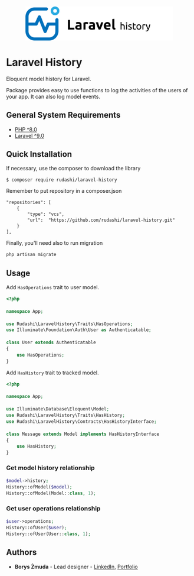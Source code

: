 <p style="text-align: center"><img src="./art/logo-mock.svg" width="400" alt=""></p>

Laravel History
================

Eloquent model history for Laravel.

Package provides easy to use functions to log the activities of the users of your app. It can also log model events.

## General System Requirements

- [PHP ^8.0](http://php.net/)
- [Laravel ^9.0](https://github.com/laravel/framework)

## Quick Installation

If necessary, use the composer to download the library

```
$ composer require rudashi/laravel-history
```

Remember to put repository in a composer.json

```
"repositories": [
    {
        "type": "vcs",
        "url":  "https://github.com/rudashi/laravel-history.git"
    }
],
```

Finally, you'll need also to run migration
```bash
php artisan migrate
```

## Usage

Add `HasOperations` trait to user model.

```php
<?php

namespace App;

use Rudashi\LaravelHistory\Traits\HasOperations;
use Illuminate\Foundation\Auth\User as Authenticatable;

class User extends Authenticatable
{
    use HasOperations;
}
```

Add `HasHistory` trait to tracked model.

```php
<?php

namespace App;

use Illuminate\Database\Eloquent\Model;
use Rudashi\LaravelHistory\Traits\HasHistory;
use Rudashi\LaravelHistory\Contracts\HasHistoryInterface;

class Message extends Model implements HasHistoryInterface
{
    use HasHistory;
}
```

### Get model history relationship

```php
$model->history;
History::ofModel($model);
History::ofModel(Model::class, 1);
```
### Get user operations relationship

```php
$user->operations;
History::ofUser($user);
History::ofUser(User::class, 1);
```

## Authors

* **Borys Żmuda** - Lead designer - [LinkedIn](https://www.linkedin.com/in/boryszmuda/), [Portfolio](https://rudashi.github.io/)
